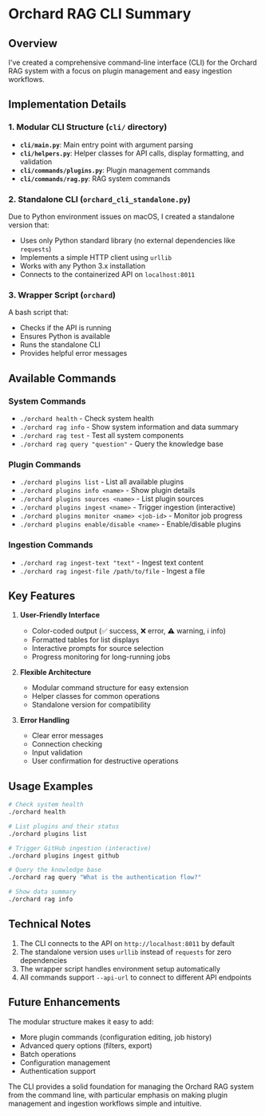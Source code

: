 # Orchard RAG CLI Summary

## Overview

I've created a comprehensive command-line interface (CLI) for the Orchard RAG system with a focus on plugin management and easy ingestion workflows.

## Implementation Details

### 1. **Modular CLI Structure** (`cli/` directory)
- **`cli/main.py`**: Main entry point with argument parsing
- **`cli/helpers.py`**: Helper classes for API calls, display formatting, and validation
- **`cli/commands/plugins.py`**: Plugin management commands
- **`cli/commands/rag.py`**: RAG system commands

### 2. **Standalone CLI** (`orchard_cli_standalone.py`)
Due to Python environment issues on macOS, I created a standalone version that:
- Uses only Python standard library (no external dependencies like `requests`)
- Implements a simple HTTP client using `urllib`
- Works with any Python 3.x installation
- Connects to the containerized API on `localhost:8011`

### 3. **Wrapper Script** (`orchard`)
A bash script that:
- Checks if the API is running
- Ensures Python is available
- Runs the standalone CLI
- Provides helpful error messages

## Available Commands

### System Commands
- `./orchard health` - Check system health
- `./orchard rag info` - Show system information and data summary
- `./orchard rag test` - Test all system components
- `./orchard rag query "question"` - Query the knowledge base

### Plugin Commands
- `./orchard plugins list` - List all available plugins
- `./orchard plugins info <name>` - Show plugin details
- `./orchard plugins sources <name>` - List plugin sources
- `./orchard plugins ingest <name>` - Trigger ingestion (interactive)
- `./orchard plugins monitor <name> <job-id>` - Monitor job progress
- `./orchard plugins enable/disable <name>` - Enable/disable plugins

### Ingestion Commands
- `./orchard rag ingest-text "text"` - Ingest text content
- `./orchard rag ingest-file /path/to/file` - Ingest a file

## Key Features

1. **User-Friendly Interface**
   - Color-coded output (✅ success, ❌ error, ⚠️ warning, ℹ️ info)
   - Formatted tables for list displays
   - Interactive prompts for source selection
   - Progress monitoring for long-running jobs

2. **Flexible Architecture**
   - Modular command structure for easy extension
   - Helper classes for common operations
   - Standalone version for compatibility

3. **Error Handling**
   - Clear error messages
   - Connection checking
   - Input validation
   - User confirmation for destructive operations

## Usage Examples

```bash
# Check system health
./orchard health

# List plugins and their status
./orchard plugins list

# Trigger GitHub ingestion (interactive)
./orchard plugins ingest github

# Query the knowledge base
./orchard rag query "What is the authentication flow?"

# Show data summary
./orchard rag info
```

## Technical Notes

1. The CLI connects to the API on `http://localhost:8011` by default
2. The standalone version uses `urllib` instead of `requests` for zero dependencies
3. The wrapper script handles environment setup automatically
4. All commands support `--api-url` to connect to different API endpoints

## Future Enhancements

The modular structure makes it easy to add:
- More plugin commands (configuration editing, job history)
- Advanced query options (filters, export)
- Batch operations
- Configuration management
- Authentication support

The CLI provides a solid foundation for managing the Orchard RAG system from the command line, with particular emphasis on making plugin management and ingestion workflows simple and intuitive. 